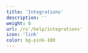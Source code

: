 ```yaml
---
title: 'Integrations'
description: ''
weight: 8
url: /ru'/help/integrations'
icon: 'link'
color: bg-pink-100
---
```

